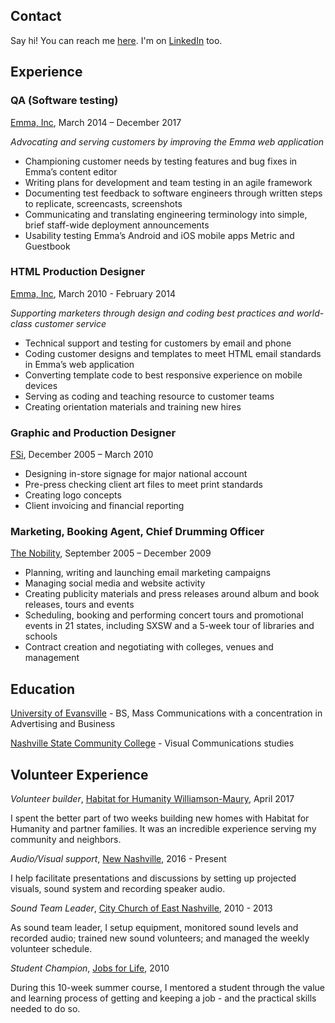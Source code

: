 ## Contact
Say hi! You can reach me [here](mailto:bfuzzell@gmail.com). I'm on [LinkedIn](https://www.linkedin.com/in/brianfuzzell/) too.

## Experience
### QA (Software testing)
[Emma, Inc](http://www.myemma.com), March 2014 – December 2017

_Advocating and serving customers by improving the Emma web application_
- Championing customer needs by testing features and bug fixes in Emma’s content editor
- Writing plans for development and team testing in an agile framework
- Documenting test feedback to software engineers through written steps to replicate, screencasts, screenshots
- Communicating and translating engineering terminology into simple, brief staff-wide deployment announcements
- Usability testing Emma’s Android and iOS mobile apps Metric and Guestbook

### HTML Production Designer
[Emma, Inc](http://www.myemma.com), March 2010 - February 2014

_Supporting marketers through design and coding best practices and world-class customer service_
- Technical support and testing for customers by email and phone
- Coding customer designs and templates to meet HTML email standards in Emma’s web application
- Converting template code to best responsive experience on mobile devices
- Serving as coding and teaching resource to customer teams
- Creating orientation materials and training new hires

### Graphic and Production Designer
[FSi](http://www.myfsi.net), December 2005 – March 2010 

- Designing in-store signage for major national account
- Pre-press checking client art files to meet print standards
- Creating logo concepts
- Client invoicing and financial reporting
		
### Marketing, Booking Agent, Chief Drumming Officer
[The Nobility](http://www.thenobility.com/about), September 2005 – December 2009

- Planning, writing and launching email marketing campaigns
- Managing social media and website activity
- Creating publicity materials and press releases around album and book releases, tours and events 
- Scheduling, booking and performing concert tours and promotional events in 21 states, including SXSW and a 5-week tour of libraries and schools
- Contract creation and negotiating with colleges, venues and management		
		
## Education
[University of Evansville](https://www.evansville.edu/) - BS, Mass Communications with a concentration in Advertising and Business

[Nashville State Community College](https://www.nscc.edu/) - Visual Communications studies 

## Volunteer Experience
_Volunteer builder_, [Habitat for Humanity Williamson-Maury](https://hfhwm.org/), April 2017

I spent the better part of two weeks building new homes with Habitat for Humanity and partner families. It was an incredible experience serving my community and neighbors.

_Audio/Visual support_, [New Nashville](http://www.newnashville.us/), 2016 - Present

I help facilitate presentations and discussions by setting up projected visuals, sound system and recording speaker audio. 

_Sound Team Leader_, [City Church of East Nashville](http://www.citychurcheast.org), 2010 - 2013

As sound team leader, I setup equipment, monitored sound levels and recorded audio; trained new sound volunteers; and managed the weekly volunteer schedule.

_Student Champion_, [Jobs for Life](http://www.jobsforlife.org/), 2010

During this 10-week summer course, I mentored a student through the value and learning process of getting and keeping a job - and the practical skills needed to do so.
